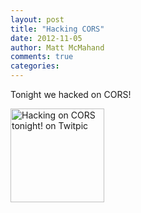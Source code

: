```yaml
---
layout: post
title: "Hacking CORS"
date: 2012-11-05
author: Matt McMahand
comments: true
categories: 
---
```


Tonight we hacked on CORS!

<a href="http://twitpic.com/bgj825" title="Hacking on CORS tonight! on Twitpic"><img src="http://twitpic.com/show/thumb/bgj825.jpg" width="150" height="150" alt="Hacking on CORS tonight! on Twitpic"></a>

